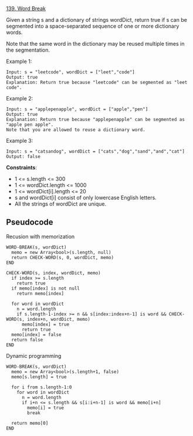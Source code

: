 [139. Word Break](https://leetcode.com/problems/word-break/)

Given a string s and a dictionary of strings wordDict, return true if s can be segmented into a space-separated sequence of one or more dictionary words.

Note that the same word in the dictionary may be reused multiple times in the segmentation.

Example 1:

```
Input: s = "leetcode", wordDict = ["leet","code"]
Output: true
Explanation: Return true because "leetcode" can be segmented as "leet code".
```

Example 2:

```
Input: s = "applepenapple", wordDict = ["apple","pen"]
Output: true
Explanation: Return true because "applepenapple" can be segmented as "apple pen apple".
Note that you are allowed to reuse a dictionary word.
```

Example 3:

```
Input: s = "catsandog", wordDict = ["cats","dog","sand","and","cat"]
Output: false
```

**Constraints**:

-   1 <= s.length <= 300
-   1 <= wordDict.length <= 1000
-   1 <= wordDict[i].length <= 20
-   s and wordDict[i] consist of only lowercase English letters.
-   All the strings of wordDict are unique.

## Pseudocode

Recusion with memorization

```
WORD-BREAK(s, wordDict)
  memo = new Array<bool>(s.length, null)
  return CHECK-WORD(s, 0, wordDict, memo)
END

CHECK-WORD(s, index, wordDict, memo)
  if index >= s.length
    return true
  if memo[index] is not null
    return memo[index]

  for word in wordDict
    n = word.length
    if s.length-1-index >= n && s[index:index+n-1] is word && CHECK-WORD(s, index+n, wordDict, memo)
      memo[index] = true
      return true
  memo[index] = false
  return false
END
```

Dynamic programming

```
WORD-BREAK(s, wordDict)
  memo = new Array<bool>(s.length+1, false)
  memo[s.length] = true

  for i from s.length-1:0
    for word in wordDict
      n = word.length
      if i+n <= s.length && s[i:i+n-1] is word && memo[i+n]
        memo[i] = true
        break

  return memo[0]
END
```
